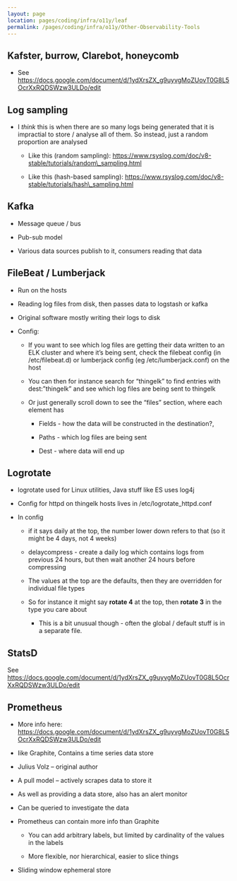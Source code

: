 ```yaml
---
layout: page
location: pages/coding/infra/o11y/leaf
permalink: /pages/coding/infra/o11y/Other-Observability-Tools
---
```

## Kafster, burrow, Clarebot, honeycomb

  - See
    <https://docs.google.com/document/d/1ydXrsZX_g9uyvgMoZUovT0G8L5OcrXxRQDSWzw3ULDo/edit>

## Log sampling

  - I *think* this is when there are so many logs being generated that
    it is impractial to store / analyse all of them. So instead, just a
    random proportion are analysed
    
      - Like this (random sampling):
        [<span class="underline">https://www.rsyslog.com/doc/v8-stable/tutorials/random\_sampling.html</span>](https://www.rsyslog.com/doc/v8-stable/tutorials/random_sampling.html)
    
      - Like this (hash-based sampling):
        [<span class="underline">https://www.rsyslog.com/doc/v8-stable/tutorials/hash\_sampling.html</span>](https://www.rsyslog.com/doc/v8-stable/tutorials/hash_sampling.html)

## Kafka

  - Message queue / bus

  - Pub-sub model

  - Various data sources publish to it, consumers reading that data

## FileBeat / Lumberjack

  - Run on the hosts

  - Reading log files from disk, then passes data to logstash or kafka

  - Original software mostly writing their logs to disk

  - Config:
    
      - If you want to see which log files are getting their data
        written to an ELK cluster and where it’s being sent, check the
        filebeat config (in /etc/filebeat.d) or lumberjack config (eg
        /etc/lumberjack.conf) on the host
    
    <!-- end list -->
    
      - You can then for instance search for “thingelk” to find entries
        with dest:”thingelk” and see which log files are being sent to
        thingelk
    
      - Or just generally scroll down to see the “files” section, where
        each element has
        
          - Fields - how the data will be constructed in the
            destination?,
        
          - Paths - which log files are being sent
        
          - Dest - where data will end up

## Logrotate

  - logrotate used for Linux utilities, Java stuff like ES uses log4j

  - Config for httpd on thingelk hosts lives in
    /etc/logrotate\_httpd.conf

  - In config
    
      - if it says daily at the top, the number lower down refers to
        that (so it might be 4 days, not 4 weeks)
    
      - delaycompress - create a daily log which contains logs from
        previous 24 hours, but then wait another 24 hours before
        compressing
    
      - The values at the top are the defaults, then they are overridden
        for individual file types
    
      - So for instance it might say **rotate 4** at the top, then
        **rotate 3** in the type you care about
        
          - This is a bit unusual though - often the global / default
            stuff is in a separate file.

## StatsD

See
<https://docs.google.com/document/d/1ydXrsZX_g9uyvgMoZUovT0G8L5OcrXxRQDSWzw3ULDo/edit>

## Prometheus

  - More info here:
    <https://docs.google.com/document/d/1ydXrsZX_g9uyvgMoZUovT0G8L5OcrXxRQDSWzw3ULDo/edit>

  - Iike Graphite, Contains a time series data store

  - Julius Volz – original author

  - A pull model – actively scrapes data to store it

  - As well as providing a data store, also has an alert monitor

  - Can be queried to investigate the data

  - Prometheus can contain more info than Graphite
    
      - You can add arbitrary labels, but limited by cardinality of the
        values in the labels
    
      - More flexible, nor hierarchical, easier to slice things

  - Sliding window ephemeral store
